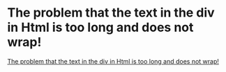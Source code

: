 # The problem that the text in the div in Html is too long and does not wrap!
[The problem that the text in the div in Html is too long and does not wrap!](https://aiwithcloud.com/2022/09/19/the_problem_that_the_text_in_the_div_in_html_is_too_long_and_does_not_wrap/)
